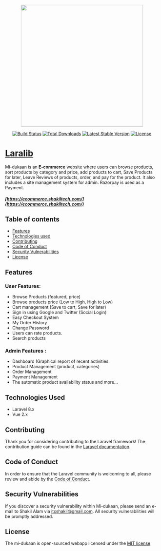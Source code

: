 <p align="center"><img src="https://res.cloudinary.com/dtfbvvkyp/image/upload/v1566331377/laravel-logolockup-cmyk-red.svg" width="400"></p>

<p align="center">
<a href="https://travis-ci.org/laravel/framework"><img src="https://travis-ci.org/laravel/framework.svg" alt="Build Status"></a>
<a href="https://packagist.org/packages/laravel/framework"><img src="https://poser.pugx.org/laravel/framework/d/total.svg" alt="Total Downloads"></a>
<a href="https://packagist.org/packages/laravel/framework"><img src="https://poser.pugx.org/laravel/framework/v/stable.svg" alt="Latest Stable Version"></a>
<a href="https://packagist.org/packages/laravel/framework"><img src="https://poser.pugx.org/laravel/framework/license.svg" alt="License"></a>
</p>

# [Laralib](https://ecommerce.shakiltech.com/)

Mi-dukaan is an **E-commerce** website where users can browse products, sort products by category and price, add products to cart, Save Products for later, Leave Reviews of products, order, and pay for the product. It also includes a site management system for admin. Razorpay is used as a Payment.

##### [https://ecommerce.shakiltech.com/](https://ecommerce.shakiltech.com/)

## Table of contents
* [Features](#features)
* [Technologies used](#technologies-used)
* [Contributing](#contributing)
* [Code of Conduct](#code-of-conduct)
* [Security Vulnerabilities](#security-vulnerabilities)
* [License](#license)

## Features

### User Features:
- Browse Products (featured, price)
- Browse products  price (Low to High, High to Low)
- Cart management (Save to cart, Save for later)
- Sign in using Google and Twitter (Social Login)
- Easy Checkout System
- My Order History
- Change Password
- Users can rate products.
- Search products

### Admin Features : 
- Dashboard (Graphical report of recent activities.
- Product Management (product, categories)
- Order Management
- Payment Management 
- The automatic product availability status
  and more...

## Technologies Used

- Laravel 8.x
- Vue 2.x

## Contributing

Thank you for considering contributing to the Laravel framework! The contribution guide can be found in the [Laravel documentation](https://laravel.com/docs/contributions).

## Code of Conduct

In order to ensure that the Laravel community is welcoming to all, please review and abide by the [Code of Conduct](https://laravel.com/docs/contributions#code-of-conduct).

## Security Vulnerabilities

If you discover a security vulnerability within Mi-dukaan, please send an e-mail to Shakil Alam via [itxshakil@gmail.com](mailto:itxshakil@gmail.com). All security vulnerabilities will be promptly addressed.

## License

The mi-dukaan is open-sourced webapp licensed under the [MIT license](https://opensource.org/licenses/MIT).

